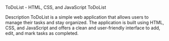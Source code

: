 
ToDoList - HTML, CSS, and JavaScript
ToDoList

Description
ToDoList is a simple web application that allows users to manage their tasks and stay organized. The application is built using HTML, CSS, and JavaScript and offers a clean and user-friendly interface to add, edit, and mark tasks as completed.
